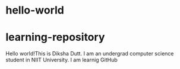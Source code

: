 # hello-world
# learning-repository
Hello world!This is Diksha Dutt. I am an undergrad computer science student in NIIT University. I am learnig GitHub
